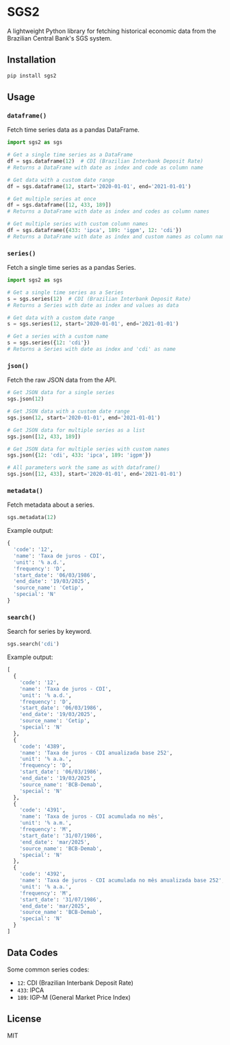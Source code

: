 # SGS2

A lightweight Python library for fetching historical economic data from the Brazilian Central Bank's SGS system.

## Installation

```bash
pip install sgs2
```

## Usage

### `dataframe()`

Fetch time series data as a pandas DataFrame.

```python
import sgs2 as sgs

# Get a single time series as a DataFrame
df = sgs.dataframe(12)  # CDI (Brazilian Interbank Deposit Rate)
# Returns a DataFrame with date as index and code as column name

# Get data with a custom date range
df = sgs.dataframe(12, start='2020-01-01', end='2021-01-01')

# Get multiple series at once
df = sgs.dataframe([12, 433, 189])
# Returns a DataFrame with date as index and codes as column names

# Get multiple series with custom column names
df = sgs.dataframe({433: 'ipca', 189: 'igpm', 12: 'cdi'})
# Returns a DataFrame with date as index and custom names as column names
```

### `series()`

Fetch a single time series as a pandas Series.

```python
import sgs2 as sgs

# Get a single time series as a Series
s = sgs.series(12)  # CDI (Brazilian Interbank Deposit Rate)
# Returns a Series with date as index and values as data

# Get data with a custom date range
s = sgs.series(12, start='2020-01-01', end='2021-01-01')

# Get a series with a custom name
s = sgs.series({12: 'cdi'})
# Returns a Series with date as index and 'cdi' as name
```

### `json()`

Fetch the raw JSON data from the API.

```python
# Get JSON data for a single series
sgs.json(12)

# Get JSON data with a custom date range
sgs.json(12, start='2020-01-01', end='2021-01-01')

# Get JSON data for multiple series as a list
sgs.json([12, 433, 189])

# Get JSON data for multiple series with custom names
sgs.json({12: 'cdi', 433: 'ipca', 189: 'igpm'})

# All parameters work the same as with dataframe()
sgs.json([12, 433], start='2020-01-01', end='2021-01-01')
```

### `metadata()`

Fetch metadata about a series.

```python
sgs.metadata(12)
```

Example output:
```python
{
  'code': '12',
  'name': 'Taxa de juros - CDI',
  'unit': '% a.d.',
  'frequency': 'D',
  'start_date': '06/03/1986',
  'end_date': '19/03/2025',
  'source_name': 'Cetip',
  'special': 'N'
}
```

### `search()`

Search for series by keyword.

```python
sgs.search('cdi')
```

Example output:
```python
[
  {
    'code': '12',
    'name': 'Taxa de juros - CDI',
    'unit': '% a.d.',
    'frequency': 'D',
    'start_date': '06/03/1986',
    'end_date': '19/03/2025',
    'source_name': 'Cetip',
    'special': 'N'
  },
  {
    'code': '4389',
    'name': 'Taxa de juros - CDI anualizada base 252',
    'unit': '% a.a.',
    'frequency': 'D',
    'start_date': '06/03/1986',
    'end_date': '19/03/2025',
    'source_name': 'BCB-Demab',
    'special': 'N'
  },
  {
    'code': '4391',
    'name': 'Taxa de juros - CDI acumulada no mês',
    'unit': '% a.m.',
    'frequency': 'M',
    'start_date': '31/07/1986',
    'end_date': 'mar/2025',
    'source_name': 'BCB-Demab',
    'special': 'N'
  },
  {
    'code': '4392',
    'name': 'Taxa de juros - CDI acumulada no mês anualizada base 252',
    'unit': '% a.a.',
    'frequency': 'M',
    'start_date': '31/07/1986',
    'end_date': 'mar/2025',
    'source_name': 'BCB-Demab',
    'special': 'N'
  }
]
```

## Data Codes

Some common series codes:

- `12`: CDI (Brazilian Interbank Deposit Rate)
- `433`: IPCA
- `189`: IGP-M (General Market Price Index)

## License

MIT
